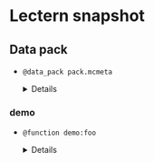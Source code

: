# Lectern snapshot

## Data pack

- `@data_pack pack.mcmeta`

  <details>

  ```json
  {
    "pack": {
      "pack_format": 8,
      "description": ""
    }
  }
  ```

  </details>

### demo

- `@function demo:foo`

  <details>

  ```mcfunction
  say foo
  ```

  </details>
